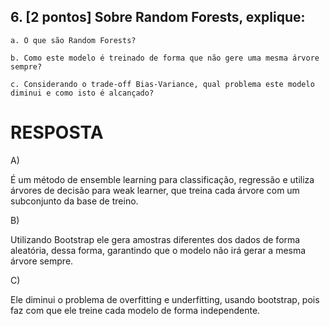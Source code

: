 ## 6. [2 pontos] Sobre Random Forests, explique:
    a. O que são Random Forests?

    b. Como este modelo é treinado de forma que não gere uma mesma árvore sempre?

    c. Considerando o trade-off Bias-Variance, qual problema este modelo diminui e como isto é alcançado?

RESPOSTA
=======================

A)

É um método de ensemble learning para classificação, regressão e utiliza árvores de decisão para weak learner, que treina cada árvore com um subconjunto da base de treino.

B)

Utilizando Bootstrap ele gera amostras diferentes dos dados de forma aleatória, dessa forma, garantindo que o modelo não irá gerar a mesma árvore sempre.

C)

Ele diminui o problema de overfitting e underfitting, usando bootstrap, pois faz com que ele treine cada modelo de forma independente.
